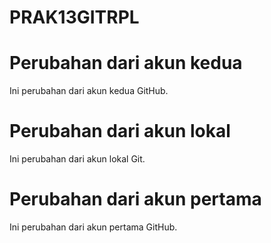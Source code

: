 # PRAK13GITRPL

# Perubahan dari akun kedua
Ini perubahan dari akun kedua GitHub. 

# Perubahan dari akun lokal 
Ini perubahan dari akun lokal Git. 

# Perubahan dari akun pertama 
Ini perubahan dari akun pertama GitHub. 
